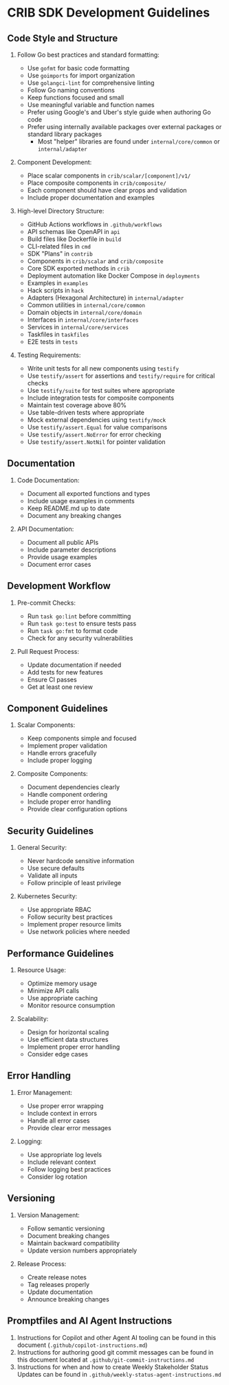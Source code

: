 # CRIB SDK Development Guidelines

## Code Style and Structure

1. Follow Go best practices and standard formatting:
    - Use `gofmt` for basic code formatting
    - Use `goimports` for import organization
    - Use `golangci-lint` for comprehensive linting
    - Follow Go naming conventions
    - Keep functions focused and small
    - Use meaningful variable and function names
    - Prefer using Google's and Uber's style guide when authoring Go code
    - Prefer using internally available packages over external packages or standard library packages
      - Most "helper" libraries are found under `internal/core/common` or `internal/adapter`

2. Component Development:
    - Place scalar components in `crib/scalar/[component]/v1/`
    - Place composite components in `crib/composite/`
    - Each component should have clear props and validation
    - Include proper documentation and examples

3. High-level Directory Structure:
    - GitHub Actions workflows in `.github/workflows`
    - API schemas like OpenAPI in `api`
    - Build files like Dockerfile in `build`
    - CLI-related files in `cmd`
    - SDK "Plans" in `contrib`
    - Components in `crib/scalar` and `crib/composite`
    - Core SDK exported methods in `crib`
    - Deployment automation like Docker Compose in `deployments`
    - Examples in `examples`
    - Hack scripts in `hack`
    - Adapters (Hexagonal Architecture) in `internal/adapter`
    - Common utilities in `internal/core/common`
    - Domain objects in `internal/core/domain`
    - Interfaces in `internal/core/interfaces`
    - Services in `internal/core/services`
    - Taskfiles in `taskfiles`
    - E2E tests in `tests`

4. Testing Requirements:
    - Write unit tests for all new components using `testify`
    - Use `testify/assert` for assertions and `testify/require` for critical checks
    - Use `testify/suite` for test suites where appropriate
    - Include integration tests for composite components
    - Maintain test coverage above 80%
    - Use table-driven tests where appropriate
    - Mock external dependencies using `testify/mock`
    - Use `testify/assert.Equal` for value comparisons
    - Use `testify/assert.NoError` for error checking
    - Use `testify/assert.NotNil` for pointer validation

## Documentation

1. Code Documentation:
    - Document all exported functions and types
    - Include usage examples in comments
    - Keep README.md up to date
    - Document any breaking changes

2. API Documentation:
    - Document all public APIs
    - Include parameter descriptions
    - Provide usage examples
    - Document error cases

## Development Workflow

1. Pre-commit Checks:
    - Run `task go:lint` before committing
    - Run `task go:test` to ensure tests pass
    - Run `task go:fmt` to format code
    - Check for any security vulnerabilities

2. Pull Request Process:
    - Update documentation if needed
    - Add tests for new features
    - Ensure CI passes
    - Get at least one review

## Component Guidelines

1. Scalar Components:
    - Keep components simple and focused
    - Implement proper validation
    - Handle errors gracefully
    - Include proper logging

2. Composite Components:
    - Document dependencies clearly
    - Handle component ordering
    - Include proper error handling
    - Provide clear configuration options

## Security Guidelines

1. General Security:
    - Never hardcode sensitive information
    - Use secure defaults
    - Validate all inputs
    - Follow principle of least privilege

2. Kubernetes Security:
    - Use appropriate RBAC
    - Follow security best practices
    - Implement proper resource limits
    - Use network policies where needed

## Performance Guidelines

1. Resource Usage:
    - Optimize memory usage
    - Minimize API calls
    - Use appropriate caching
    - Monitor resource consumption

2. Scalability:
    - Design for horizontal scaling
    - Use efficient data structures
    - Implement proper error handling
    - Consider edge cases

## Error Handling

1. Error Management:
    - Use proper error wrapping
    - Include context in errors
    - Handle all error cases
    - Provide clear error messages

2. Logging:
    - Use appropriate log levels
    - Include relevant context
    - Follow logging best practices
    - Consider log rotation

## Versioning

1. Version Management:
    - Follow semantic versioning
    - Document breaking changes
    - Maintain backward compatibility
    - Update version numbers appropriately

2. Release Process:
    - Create release notes
    - Tag releases properly
    - Update documentation
    - Announce breaking changes

## Promptfiles and AI Agent Instructions

1. Instructions for Copilot and other Agent AI tooling can be found in this document (`.github/copilot-instructions.md`)
2. Instructions for authoring good git commit messages can be found in this document located at `.github/git-commit-instructions.md`
3. Instructions for when and how to create Weekly Stakeholder Status Updates can be found in `.github/weekly-status-agent-instructions.md`
